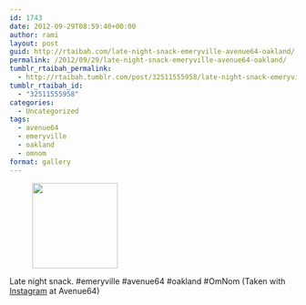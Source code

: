 ```yaml
---
id: 1743
date: 2012-09-29T08:59:40+00:00
author: rami
layout: post
guid: http://rtaibah.com/late-night-snack-emeryville-avenue64-oakland/
permalink: /2012/09/29/late-night-snack-emeryville-avenue64-oakland/
tumblr_rtaibah_permalink:
  - http://rtaibah.tumblr.com/post/32511555958/late-night-snack-emeryville-avenue64-oakland
tumblr_rtaibah_id:
  - "32511555958"
categories:
  - Uncategorized
tags:
  - avenue64
  - emeryville
  - oakland
  - omnom
format: gallery
---
```

<div id='gallery-97' class='gallery galleryid-1743 gallery-columns-3 gallery-size-thumbnail'>
  <figure class='gallery-item'> 
  
  <div class='gallery-icon landscape'>
    <a href='http://139.59.20.41/2012/09/29/late-night-snack-emeryville-avenue64-oakland/attachment/1744/'><img width="150" height="150" src="http://139.59.20.41/wp-content/uploads/2012/09/tumblr_mb3szho9bs1qb4qlko1_1280-150x150.jpg" class="attachment-thumbnail size-thumbnail" alt="" srcset="http://139.59.20.41/wp-content/uploads/2012/09/tumblr_mb3szho9bs1qb4qlko1_1280-150x150.jpg 150w, http://139.59.20.41/wp-content/uploads/2012/09/tumblr_mb3szho9bs1qb4qlko1_1280-300x300.jpg 300w, http://139.59.20.41/wp-content/uploads/2012/09/tumblr_mb3szho9bs1qb4qlko1_1280-100x100.jpg 100w, http://139.59.20.41/wp-content/uploads/2012/09/tumblr_mb3szho9bs1qb4qlko1_1280.jpg 612w" sizes="100vw" /></a>
  </div></figure>
</div>

Late night snack. #emeryville #avenue64 #oakland #OmNom (Taken with [Instagram](http://instagram.com) at Avenue64)